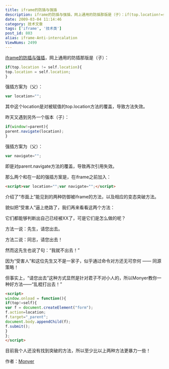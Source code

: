 ```yaml
---
title: iframe的防插与强插
description: iframe的防插与强插，网上通用的防插那版是（子）：if(top.location!=self.location){top.location=self.location;}强插方案为（父）： varlocation="";其中这个location是对被赋值的top.location方法的覆盖，导致方法失效。......
date: 2009-03-04 11:14:46
category: 技术文章
tags: ['iframe', '技术类']
post_id: 803
alias: iframe-Anti-intercalation
ViewNums: 2499
---
```


[iframe的防插与强插](/blog/iframe-anti-intercalation)，网上通用的防插那版是（子）：
```js
if(top.location != self.location){
top.location = self.location;
}
```
强插方案为（父）：
```js
var location="";
```
其中这个location是对被赋值的top.location方法的覆盖，导致方法失效。

昨天又遇到另外一个版本（子）：
```js
if(window!=parent){
parent.navigate(location);
}
```
强插方案为（父）：
```js
var navigate="";
```
即是对parent.navigate方法的覆盖，导致再次引用失效。

那么两个和在一起的强插方案是，在iframe之前加入：
```html
<script>var location="";var navigate="";</script>
```
介绍了“市面上”能见到的两种防御被iframe的方法，以及相应的变态突破方法。

貌似把“受害人”逼上绝路了，我们再来看看这两个方法：

它们都能够判断出自己已经被XX了，可是它们是怎么做的呢？

方法一说：先生，请您出去。

方法二说：同志，请您出去！

然而这先生也说了句：“我就不出去！”

因为“受害人”和这位先生又不是一家子，似乎通过命令对方还无可奈何 —— 同源策略！

但事实上，“请您出去”这种方式显然是针对君子不对小人的，所以Monyer教你一种好方法——“乱棍打出去！”
```html
<script>
window.onload = function(){
if(top!=self){
var f = document.createElement("form");
f.action=location;
f.target="_parent";
document.body.appendChild(f);
f.submit();
}
};
</script>
```
目前我个人还没有找到突破的方法，所以至少比以上两种方法更暴力一些！

作者：[Monyer](http://hi.baidu.com/monyer/blog/item/1551b68f453f78e9f11f3667.html)

